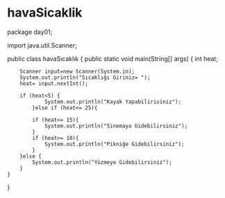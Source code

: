# havaSicaklik
package day01;

import java.util.Scanner;

public class havaSıcaklık {
    public static void main(String[] args) {
        int heat;

        Scanner input=new Scanner(System.in);
        System.out.println("Sıcaklığı Giriniz= ");
        heat= input.nextInt();

        if (heat<5) {
                System.out.println("Kayak Yapabilirisiniz");
            }else if (heat<= 25){

            if (heat<= 15){
                System.out.println("Sinemaya Gidebilirsiniz");
            }
            if (heat>= 10){
                System.out.println("Pikniğe Gidebilirsiniz");
            }
        }else {
            System.out.println("Yüzmeye Gidebilirsiniz");
        }
    }
}
